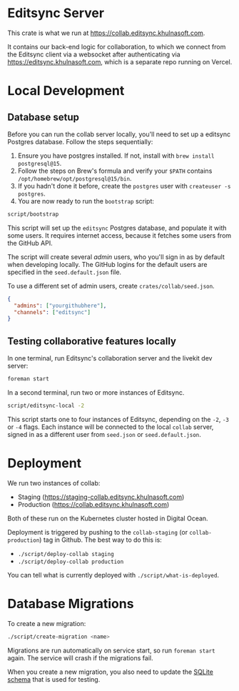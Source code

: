 # Editsync Server

This crate is what we run at https://collab.editsync.khulnasoft.com.

It contains our back-end logic for collaboration, to which we connect from the Editsync client via a websocket after authenticating via https://editsync.khulnasoft.com, which is a separate repo running on Vercel.

# Local Development

## Database setup

Before you can run the collab server locally, you'll need to set up a editsync Postgres database. Follow the steps sequentially:

1. Ensure you have postgres installed. If not, install with `brew install postgresql@15`.
2. Follow the steps on Brew's formula and verify your `$PATH` contains `/opt/homebrew/opt/postgresql@15/bin`.
3. If you hadn't done it before, create the `postgres` user with `createuser -s postgres`.
4. You are now ready to run the `bootstrap` script:

```sh
script/bootstrap
```

This script will set up the `editsync` Postgres database, and populate it with some users. It requires internet access, because it fetches some users from the GitHub API.

The script will create several _admin_ users, who you'll sign in as by default when developing locally. The GitHub logins for the default users are specified in the `seed.default.json` file.

To use a different set of admin users, create `crates/collab/seed.json`.

```json
{
  "admins": ["yourgithubhere"],
  "channels": ["editsync"]
}
```

## Testing collaborative features locally

In one terminal, run Editsync's collaboration server and the livekit dev server:

```sh
foreman start
```

In a second terminal, run two or more instances of Editsync.

```sh
script/editsync-local -2
```

This script starts one to four instances of Editsync, depending on the `-2`, `-3` or `-4` flags. Each instance will be connected to the local `collab` server, signed in as a different user from `seed.json` or `seed.default.json`.

# Deployment

We run two instances of collab:

- Staging (https://staging-collab.editsync.khulnasoft.com)
- Production (https://collab.editsync.khulnasoft.com)

Both of these run on the Kubernetes cluster hosted in Digital Ocean.

Deployment is triggered by pushing to the `collab-staging` (or `collab-production`) tag in Github. The best way to do this is:

- `./script/deploy-collab staging`
- `./script/deploy-collab production`

You can tell what is currently deployed with `./script/what-is-deployed`.

# Database Migrations

To create a new migration:

```sh
./script/create-migration <name>
```

Migrations are run automatically on service start, so run `foreman start` again. The service will crash if the migrations fail.

When you create a new migration, you also need to update the [SQLite schema](./migrations.sqlite/20221109000000_test_schema.sql) that is used for testing.
